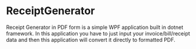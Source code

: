 # ReceiptGenerator
Receipt Generator in PDF form is a simple WPF application built in dotnet framework. In this application you have to just input your
invoice/bill/receipt data and then this application will convert it directly to formatted PDF. 
